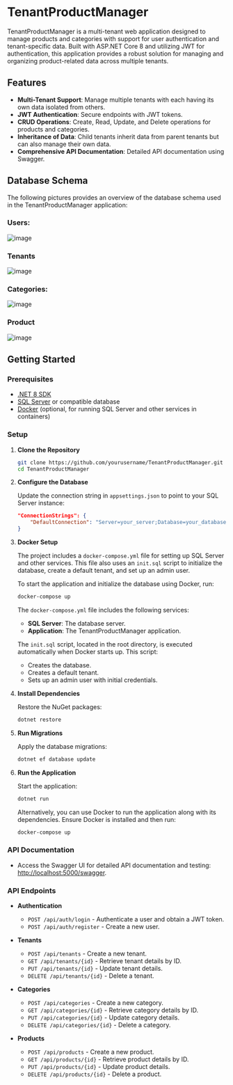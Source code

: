 # TenantProductManager

TenantProductManager is a multi-tenant web application designed to manage products and categories with support for user authentication and tenant-specific data. Built with ASP.NET Core 8 and utilizing JWT for authentication, this application provides a robust solution for managing and organizing product-related data across multiple tenants.

## Features

- **Multi-Tenant Support**: Manage multiple tenants with each having its own data isolated from others.
- **JWT Authentication**: Secure endpoints with JWT tokens.
- **CRUD Operations**: Create, Read, Update, and Delete operations for products and categories.
- **Inheritance of Data**: Child tenants inherit data from parent tenants but can also manage their own data.
- **Comprehensive API Documentation**: Detailed API documentation using Swagger.

## Database Schema

The following pictures provides an overview of the database schema used in the TenantProductManager application:

### Users:
![image](https://github.com/user-attachments/assets/afd12797-81b4-4ce9-9fcc-0dd3fbf698c4)

### Tenants
![image](https://github.com/user-attachments/assets/a91837e7-b0f6-475d-b51f-df5535427bae)

### Categories:
![image](https://github.com/user-attachments/assets/053ba1e9-2cd8-48c9-8959-888baeba6388)

### Product
![image](https://github.com/user-attachments/assets/f408baf9-1469-4c86-9e99-013cd343b139)

## Getting Started

### Prerequisites

- [.NET 8 SDK](https://dotnet.microsoft.com/download/dotnet/8.0)
- [SQL Server](https://www.microsoft.com/en-us/sql-server/sql-server-downloads) or compatible database
- [Docker](https://www.docker.com/products/docker-desktop) (optional, for running SQL Server and other services in containers)

### Setup

1. **Clone the Repository**

    ```bash
    git clone https://github.com/yourusername/TenantProductManager.git
    cd TenantProductManager
    ```

2. **Configure the Database**

   Update the connection string in `appsettings.json` to point to your SQL Server instance:

    ```json
    "ConnectionStrings": {
        "DefaultConnection": "Server=your_server;Database=your_database;User Id=your_username;Password=your_password;"
    }
    ```

3. **Docker Setup**

   The project includes a `docker-compose.yml` file for setting up SQL Server and other services. This file also uses an `init.sql` script to initialize the database, create a default tenant, and set up an admin user. 

   To start the application and initialize the database using Docker, run:

    ```bash
    docker-compose up
    ```

   The `docker-compose.yml` file includes the following services:

   - **SQL Server**: The database server.
   - **Application**: The TenantProductManager application.

   The `init.sql` script, located in the root directory, is executed automatically when Docker starts up. This script:

   - Creates the database.
   - Creates a default tenant.
   - Sets up an admin user with initial credentials.

4. **Install Dependencies**

    Restore the NuGet packages:

    ```bash
    dotnet restore
    ```

5. **Run Migrations**

    Apply the database migrations:

    ```bash
    dotnet ef database update
    ```

6. **Run the Application**

    Start the application:

    ```bash
    dotnet run
    ```

    Alternatively, you can use Docker to run the application along with its dependencies. Ensure Docker is installed and then run:

    ```bash
    docker-compose up
    ```

### API Documentation

- Access the Swagger UI for detailed API documentation and testing: [http://localhost:5000/swagger](http://localhost:5000/swagger).

### API Endpoints

- **Authentication**
  - `POST /api/auth/login` - Authenticate a user and obtain a JWT token.
  - `POST /api/auth/register` - Create a new user.

- **Tenants**
  - `POST /api/tenants` - Create a new tenant.
  - `GET /api/tenants/{id}` - Retrieve tenant details by ID.
  - `PUT /api/tenants/{id}` - Update tenant details.
  - `DELETE /api/tenants/{id}` - Delete a tenant.

- **Categories**
  - `POST /api/categories` - Create a new category.
  - `GET /api/categories/{id}` - Retrieve category details by ID.
  - `PUT /api/categories/{id}` - Update category details.
  - `DELETE /api/categories/{id}` - Delete a category.

- **Products**
  - `POST /api/products` - Create a new product.
  - `GET /api/products/{id}` - Retrieve product details by ID.
  - `PUT /api/products/{id}` - Update product details.
  - `DELETE /api/products/{id}` - Delete a product.

